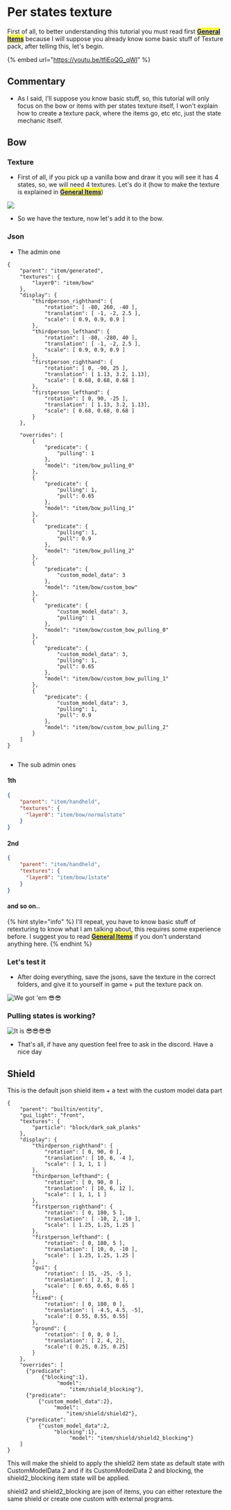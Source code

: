 # Per states texture

First of all, to better understanding this tutorial you must read first [<mark style="color:blue;">**General Items**</mark>](general-items.md) because I will suppose you already know some basic stuff of Texture pack, after telling this, let's begin.

{% embed url="https://youtu.be/tfiEoQG_qWI" %}

## Commentary

* As I said, I'll suppose you know basic stuff, so, this tutorial will only focus on the bow or items with per states texture itself, I won't explain how to create a texture pack, where the items go, etc etc, just the state mechanic itself.

## Bow

### Texture

* First of all, if you pick up a vanilla bow and draw it you will see it has 4 states, so, we will need 4 textures. Let's do it (how to make the texture is explained in [<mark style="color:blue;">**General Items**</mark>](general-items.md))

![](<../../../.gitbook/assets/image (248).png>)

* So we have the texture, now let's add it to the bow.

### Json

* The admin one

<pre class="language-json"><code class="lang-json">{
    "parent": "item/generated",
    "textures": {
        "layer0": "item/bow"
    },
    "display": {
        "thirdperson_righthand": {
            "rotation": [ -80, 260, -40 ],
            "translation": [ -1, -2, 2.5 ],
            "scale": [ 0.9, 0.9, 0.9 ]
        },
        "thirdperson_lefthand": {
            "rotation": [ -80, -280, 40 ],
            "translation": [ -1, -2, 2.5 ],
            "scale": [ 0.9, 0.9, 0.9 ]
        },
        "firstperson_righthand": {
            "rotation": [ 0, -90, 25 ],
            "translation": [ 1.13, 3.2, 1.13],
            "scale": [ 0.68, 0.68, 0.68 ]
        },
        "firstperson_lefthand": {
            "rotation": [ 0, 90, -25 ],
            "translation": [ 1.13, 3.2, 1.13],
            "scale": [ 0.68, 0.68, 0.68 ]
        }
    },
    
    "overrides": [
        {
            "predicate": {
                "pulling": 1
            },
            "model": "item/bow_pulling_0"
        },
        {
            "predicate": {
                "pulling": 1,
                "pull": 0.65
            },
            "model": "item/bow_pulling_1"
        },
        {
            "predicate": {
                "pulling": 1,
                "pull": 0.9
            },
            "model": "item/bow_pulling_2"
        },
        {
            "predicate": {
                "custom_model_data": 3
            },
            "model": "item/bow/custom_bow"
        },
        {
            "predicate": {
                "custom_model_data": 3,
                "pulling": 1
            },
            "model": "item/bow/custom_bow_pulling_0"
        },
        {
            "predicate": {
                "custom_model_data": 3,
                "pulling": 1,
                "pull": 0.65
            },
            "model": "item/bow/custom_bow_pulling_1"
        },
        {
            "predicate": {
                "custom_model_data": 3,
                "pulling": 1,
                "pull": 0.9
            },
            "model": "item/bow/custom_bow_pulling_2"
        }
    ]
}
<strong>    
</strong></code></pre>

* The sub admin ones

#### 1th

```json
{
	"parent": "item/handheld",
	"textures": {
	  "layer0": "item/bow/normalstate"
	}
}
```

#### 2nd

```json
{
	"parent": "item/handheld",
	"textures": {
	  "layer0": "item/bow/1state"
	}
}
```

#### and so on..

{% hint style="info" %}
I'll repeat, you have to know basic stuff of retexturing to know what I am talking about, this requires some experience before. I suggest you to read [<mark style="color:blue;">**General Items**</mark>](general-items.md) if you don't understand anything here.
{% endhint %}

### Let's test it

* After doing everything, save the jsons, save the texture in the correct folders, and give it to yourself in game + put the texture pack on.&#x20;

![We got 'em 😎😎](<../../../.gitbook/assets/image (112).png>)

### Pulling states is working?

![It is 😎😎😎😎](<../../../.gitbook/assets/image (219).png>)

* That's all, if have any question feel free to ask in the discord. Have a nice day

## Shield

This is the default json shield item + a text with the custom model data part

```
{
    "parent": "builtin/entity",
    "gui_light": "front",
    "textures": {
        "particle": "block/dark_oak_planks"
    },
    "display": {
        "thirdperson_righthand": {
            "rotation": [ 0, 90, 0 ],
            "translation": [ 10, 6, -4 ],
            "scale": [ 1, 1, 1 ]
        },
        "thirdperson_lefthand": {
            "rotation": [ 0, 90, 0 ],
            "translation": [ 10, 6, 12 ],
            "scale": [ 1, 1, 1 ]
        },
        "firstperson_righthand": {
            "rotation": [ 0, 180, 5 ],
            "translation": [ -10, 2, -10 ],
            "scale": [ 1.25, 1.25, 1.25 ]
        },
        "firstperson_lefthand": {
            "rotation": [ 0, 180, 5 ],
            "translation": [ 10, 0, -10 ],
            "scale": [ 1.25, 1.25, 1.25 ]
        },
        "gui": {
            "rotation": [ 15, -25, -5 ],
            "translation": [ 2, 3, 0 ],
            "scale": [ 0.65, 0.65, 0.65 ]
        },
        "fixed": {
            "rotation": [ 0, 180, 0 ],
            "translation": [ -4.5, 4.5, -5],
            "scale":[ 0.55, 0.55, 0.55]
        },
        "ground": {
            "rotation": [ 0, 0, 0 ],
            "translation": [ 2, 4, 2],
            "scale":[ 0.25, 0.25, 0.25]
        }
    },
    "overrides": [
      {"predicate":
           {"blocking":1},
                "model": 
                    "item/shield_blocking"},
      {"predicate": 
          {"custom_model_data":2},
               "model": 
                   "item/shield/shield2"},
      {"predicate": 
          {"custom_model_data":2,
               "blocking":1},
                    "model": "item/shield/shield2_blocking"}
    ]
}

```

This will make the shield to apply the shield2 item state as default state with CustomModelData 2 and if its CustomModelData 2 and blocking, the shield2\_blocking item state will be applied.

shield2 and shield2\_blocking are json of items, you can either retexture the same shield or create one custom with external programs.
